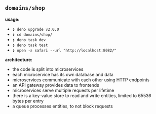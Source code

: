 ## `domains/shop`

**usage:**

- `❯ deno upgrade v2.0.0`
- `❯ cd domains/shop/`
- `❯ deno task dev`
- `❯ deno task test`
- `❯ open -a safari --url "http://localhost:8082/"`

**architecture:**

- the code is split into microservices
- each microservice has its own database and data
- microservices communicate with each other using HTTP endpoints
- an API gateway provides data to frontends
- microservices serve multiple requests per lifetime
- there is a key-value store to read and write entities, limited to 65536 bytes per entry
- a queue processes entities, to not block requests
